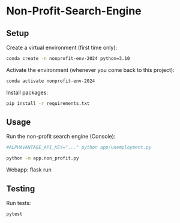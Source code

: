 # Non-Profit-Search-Engine

## Setup

Create a virtual environment (first time only):

```sh
conda create -n nonprofit-env-2024 python=3.10
```

Activate the environment (whenever you come back to this project):

```sh
conda activate nonprofit-env-2024
```

Install packages:

```sh
pip install -r requirements.txt
```

## Usage

Run the non-profit search engine (Console):

```sh
#ALPHAVANTAGE_API_KEY="..." python app/unemployment.py

python -m app.non_profit.py
```

Webapp:
flask run

## Testing

Run tests:

```sh
pytest
```